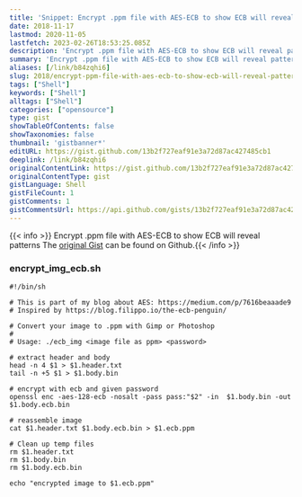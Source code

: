 ```yaml
---
title: 'Snippet: Encrypt .ppm file with AES-ECB to show ECB will reveal patterns'
date: 2018-11-17
lastmod: 2020-11-05
lastfetch: 2023-02-26T18:53:25.085Z
description: 'Encrypt .ppm file with AES-ECB to show ECB will reveal patterns'
summary: 'Encrypt .ppm file with AES-ECB to show ECB will reveal patterns'
aliases: [/link/b84zqhi6]
slug: 2018/encrypt-ppm-file-with-aes-ecb-to-show-ecb-will-reveal-patterns
tags: ["Shell"]
keywords: ["Shell"]
alltags: ["Shell"]
categories: ["opensource"]
type: gist
showTableOfContents: false
showTaxonomies: false
thumbnail: 'gistbanner*'
editURL: https://gist.github.com/13b2f727eaf91e3a72d87ac427485cb1
deeplink: /link/b84zqhi6
originalContentLink: https://gist.github.com/13b2f727eaf91e3a72d87ac427485cb1
originalContentType: gist
gistLanguage: Shell
gistFileCount: 1
gistComments: 1
gistCommentsUrl: https://api.github.com/gists/13b2f727eaf91e3a72d87ac427485cb1/comments
---
```


{{< info >}} Encrypt .ppm file with AES-ECB to show ECB will reveal patterns The [original Gist](https://gist.github.com/13b2f727eaf91e3a72d87ac427485cb1) can be found on Github.{{< /info >}}


### encrypt_img_ecb.sh

```Shell
#!/bin/sh

# This is part of my blog about AES: https://medium.com/p/7616beaaade9
# Inspired by https://blog.filippo.io/the-ecb-penguin/

# Convert your image to .ppm with Gimp or Photoshop
#
# Usage: ./ecb_img <image file as ppm> <password>

# extract header and body
head -n 4 $1 > $1.header.txt
tail -n +5 $1 > $1.body.bin

# encrypt with ecb and given password
openssl enc -aes-128-ecb -nosalt -pass pass:"$2" -in  $1.body.bin -out $1.body.ecb.bin

# reassemble image
cat $1.header.txt $1.body.ecb.bin > $1.ecb.ppm

# Clean up temp files
rm $1.header.txt
rm $1.body.bin
rm $1.body.ecb.bin

echo "encrypted image to $1.ecb.ppm"

```

